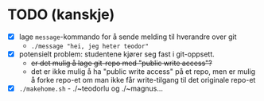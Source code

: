 # TODO (kanskje)

- [x] lage `message`-kommando for å sende melding til hverandre over git
   - `./message "hei, jeg heter teodor"`
- [x] potensielt problem: studentene kjører seg fast i git-oppsett.
    - ~~er det mulig å lage git-repo med "public write access"?~~
    - det er ikke mulig å ha "public write access" på et repo, men er mulig å forke repo-et om man ikke får write-tilgang til det originale repo-et
- [x] `./makehome.sh` - ./~teodorlu og ./~magnus...
